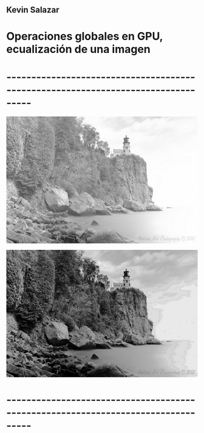 ## Kevin Salazar

# Operaciones globales en GPU, ecualización de una imagen

# ---------------------------------------------------------------------------------
![](https://raw.githubusercontent.com/FranklinCncr/TopicosEnComputacionGraficaGrupo/master/4%20Operaciones%20globales%20en%20GPU/Ecualizacion%20de%20una%20imagen/resultados/img.jpg)

![](https://raw.githubusercontent.com/FranklinCncr/TopicosEnComputacionGraficaGrupo/master/4%20Operaciones%20globales%20en%20GPU/Ecualizacion%20de%20una%20imagen/resultados/imgEcualizada.jpg)

# ---------------------------------------------------------------------------------



